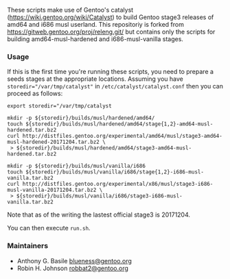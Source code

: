 These scripts make use of Gentoo's catalyst (https://wiki.gentoo.org/wiki/Catalyst)
to build Gentoo stage3 releases of amd64 and i686 musl userland.  This repositoriy
is forked from https://gitweb.gentoo.org/proj/releng.git/ but contains only the scripts
for building amd64-musl-hardened and i686-musl-vanilla stages.

### Usage

If this is the first time you're running these scripts, you need to prepare a seeds
stages at the appropriate locations.  Assuming you have `storedir="/var/tmp/catalyst"`
in `/etc/catalyst/catalyst.conf` then you can proceed as follows:

```
export storedir="/var/tmp/catalyst

mkdir -p ${storedir}/builds/musl/hardened/amd64/
touch ${storedir}/builds/musl/hardened/amd64/stage{1,2}-amd64-musl-hardened.tar.bz2
curl http://distfiles.gentoo.org/experimental/amd64/musl/stage3-amd64-musl-hardened-20171204.tar.bz2 \
 > ${storedir}/builds/musl/hardened/amd64/stage3-amd64-musl-hardened.tar.bz2

mkdir -p ${storedir}/builds/musl/vanilla/i686
touch ${storedir}/builds/musl/vanilla/i686/stage{1,2}-i686-musl-vanilla.tar.bz2 
curl http://distfiles.gentoo.org/experimental/x86/musl/stage3-i686-musl-vanilla-20171204.tar.bz2 \
 > ${storedir}/builds/musl/vanilla/i686/stage3-i686-musl-vanilla.tar.bz2

```

Note that as of the writing the lastest official stage3 is 20171204.

You can then execute `run.sh`.

### Maintainers
* Anthony G. Basile <blueness@gentoo.org>
* Robin H. Johnson <robbat2@gentoo.org>

